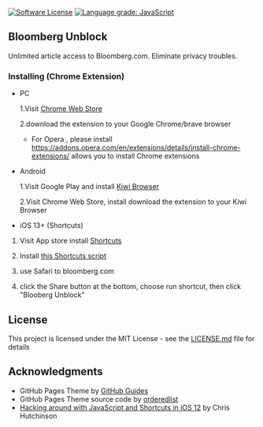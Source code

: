 [![Software License](https://img.shields.io/badge/license-MIT-brightgreen.svg)](LICENSE) [![Language grade: JavaScript](https://img.shields.io/lgtm/grade/javascript/g/samchu11/bloomberg-unblock.svg?logo=lgtm&logoWidth=18)](https://lgtm.com/projects/g/samchu11/bloomberg-unblock/context:javascript)

## Bloomberg Unblock

Unlimited article access to Bloomberg.com. Eliminate privacy troubles.

### Installing (Chrome Extension)

- PC

  1.Visit [Chrome Web Store](https://chrome.google.com/webstore/detail/bloomberg-unblock/mbgcckpnfobpglflekdmmgikkooikmkm)

  2.download the extension to your Google Chrome/brave browser

  - For Opera , please install https://addons.opera.com/en/extensions/details/install-chrome-extensions/ allows you to install Chrome extensions

- Android

  1.Visit Google Play and install [Kiwi Browser](https://play.google.com/store/apps/details?id=com.kiwibrowser.browser)

  2.Visit Chrome Web Store, install download the extension to your Kiwi Browser

- iOS 13+ (Shortcuts)

1. Visit App store install [Shortcuts](https://apps.apple.com/hk/app/shortcuts/id915249334)

2. Install [this Shortcuts script](https://www.icloud.com/shortcuts/e7835c093b8c4661b8392579d8e5dac1)

3. use Safari to bloomberg.com

4. click the Share button at the bottom, choose run shortcut, then click "Blooberg Unblock"

## License

This project is licensed under the MIT License - see the [LICENSE.md](https://github.com/samchu11/bloomberg-unblock/blob/master/LICENSE) file for details

## Acknowledgments

- GitHub Pages Theme by [GitHub Guides](https://guides.github.com/features/pages/)
- GitHub Pages Theme source code by [orderedlist](https://github.com/orderedlist/minimal)
- [Hacking around with JavaScript and Shortcuts in iOS 12](https://medium.com/@chrishutchinson/hacking-around-with-javascript-and-shortcuts-in-ios-12-95f8d7190777) by Chris Hutchinson

